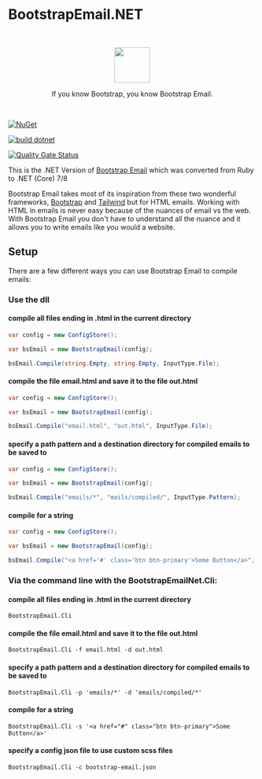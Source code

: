 # BootstrapEmail.NET
<br>
  <p align="center">
  <a href="https://bootstrapemail.com">
    <img src="https://bootstrapemail.com/img/icons/logo.png" alt="" width=72 height=72>
  </a>
  <p align="center">
    If you know Bootstrap, you know Bootstrap Email.
  </p>
<br>

[![NuGet](https://img.shields.io/nuget/v/BootstrapEmail.Net.svg)](https://nuget.org/packages/BootstrapEmail.Net)

[![build dotnet](https://github.com/w8tcha/BootstrapEmail.Net/actions/workflows/build.yml/badge.svg)](https://github.com/w8tcha/BootstrapEmail.Net/actions/workflows/build.yml)

[![Quality Gate Status](https://sonarcloud.io/api/project_badges/measure?project=w8tcha_BootstrapEmail.Net&metric=alert_status)](https://sonarcloud.io/summary/new_code?id=w8tcha_BootstrapEmail.Net)

This is the .NET Version of  [Bootstrap Email](https://github.com/bootstrap-email/bootstrap-email) which was converted from Ruby to .NET (Core) 7/8

Bootstrap Email takes most of its inspiration from these two wonderful frameworks, [Bootstrap](https://getbootstrap.com) and [Tailwind](https://tailwindcss.com) but for HTML emails. Working with HTML in emails is never easy because of the nuances of email vs the web. With Bootstrap Email you don't have to understand all the nuance and it allows you to write emails like you would a website.

## Setup
There are a few different ways you can use Bootstrap Email to compile emails:

### Use the dll

#### compile all files ending in .html in the current directory

```c#
var config = new ConfigStore();

var bsEmail = new BootstrapEmail(config);

bsEmail.Compile(string.Empty, string.Empty, InputType.File);
```
#### compile the file email.html and save it to the file out.html

```c#
var config = new ConfigStore();

var bsEmail = new BootstrapEmail(config);

bsEmail.Compile("email.html", "out.html", InputType.File);
```
#### specify a path pattern and a destination directory for compiled emails to be saved to

```c#
var config = new ConfigStore();

var bsEmail = new BootstrapEmail(config);

bsEmail.Compile("emails/*", "mails/compiled/", InputType.Pattern);
```

#### compile for a string

```c#
var config = new ConfigStore();

var bsEmail = new BootstrapEmail(config);

bsEmail.Compile("<a href='#' class='btn btn-primary'>Some Button</a>", string.Empty, InputType.String);
```

### Via the command line with the BootstrapEmailNet.Cli:

#### compile all files ending in .html in the current directory
````
BootstrapEmail.Cli
````
#### compile the file email.html and save it to the file out.html
````
BootstrapEmail.Cli -f email.html -d out.html
````
#### specify a path pattern and a destination directory for compiled emails to be saved to
````
BootstrapEmail.Cli -p 'emails/*' -d 'emails/compiled/*'
````
#### compile for a string
````
BootstrapEmail.Cli -s '<a href="#" class="btn btn-primary">Some Button</a>'
````
#### specify a config json file to use custom scss files
````
BootstrapEmail.Cli -c bootstrap-email.json
````
